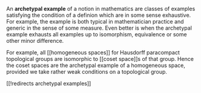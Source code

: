 An __archetypal example__ of a notion in mathematics are classes of examples satisfying the condition of a definion which are in some sense exhaustive. For example, the example is both typical in mathematician practice and generic in the sense of some measure. Even better is when the archetypal example exhausts all examples up to isomorphism, equivalence or some other minor difference. 

For example, all [[homogeneous spaces]] for Hausdorff paracompact topological groups are isomorphic to [[coset space]]s of that group. Hence the coset spaces are the archetypal example of a homogeneous space, provided we take rather weak conditions on a topological group.

[[!redirects archetypal examples]]
